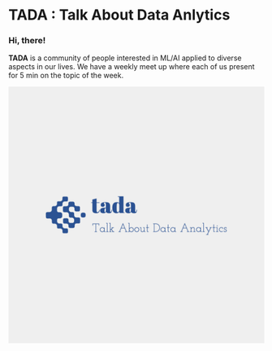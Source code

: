 # TADA : Talk About Data Anlytics

### Hi, there!
**TADA** is a community of people interested in ML/AI applied to diverse aspects in our lives. We have a weekly meet up where each of us present for 5 min on the topic of the week.



<img src=/tada-logos2.jpeg />
